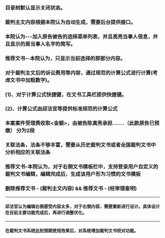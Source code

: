 ### 目录树默认显示关闭状态。
### 裁判主文内容根据本院认为自动生成，需要后台提供接口。
### 本院认为---加入原告被告的选择菜单列表，并且高亮当事人信息，并且显示的是当事人名字的简写。
### 推荐文书--本院认为，只显示当前选择的那部分内容。
### 对于裁判主文后的诉讼费用等内容，通过规范的计算公式进行计算(考虑文书中加粗数字)。
### (1)、对于计算公式快捷键，在文书工具栏提供快捷键。
### (2)、计算公式由邱法官等提供标准规范的计算公式
### 本案案件受理费收取<金额>，由被告陈真秀承担.......（此款原告已预缴） 分为2段
### 关联法条，法条不够丰富，需要从历史裁判文书或者全国裁判文书中分析相应的关联法条
### 推荐文书-本院认为，对于右侧文书模板栏中，支持登录用户自定义的裁判文书编辑，编辑完成后，生成该用户形为习惯的文书模板
### 删除推荐文书 - (裁判主文内容) && 推荐文书 - (经审理查明)

---

#### 邱法官认为编辑右侧感受内容太多，对于右侧内容，需要重新进行设计。具体设计在目前主要功能完成后，再进行调整优化。

----

#### 在裁判文书系统达到预期使用效果后，对系统增加裁判文书校对功能。
